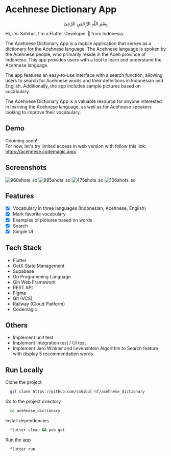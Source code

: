 # Acehnese Dictionary App

<p align="center">بِسْمِ اللّهِ الرَّحْمَنِ الرَّحِيْ</p> 

Hi, I'm Sahibul, I'm a Flutter Developer 🚀 from Indonesia.

The Acehnese Dictionary App is a mobile application that serves as a dictionary for the Acehnese language. The Acehnese language is spoken by the Acehnese people, who primarily reside in the Aceh province of Indonesia. This app provides users with a tool to learn and understand the Acehnese language.

The app features an easy-to-use interface with a search function, allowing users to search for Acehnese words and their definitions in Indonesian and English. Additionally, the app includes sample pictures based on vocabulary.

The Acehnese Dictionary App is a valuable resource for anyone interested in learning the Acehnese language, as well as for Acehnese speakers looking to improve their vocabulary.

## Demo

Cooming soon!\
For now, let's try limited access in web version with follow this link:\
https://acehnese.codemagic.app/

## Screenshots

![960shots_so](https://github.com/sahibul-nf/acehnese_dictionary/assets/67043376/c6a74bc9-f43e-4148-af5d-fbdfcd19ce2e)
![995shots_so](https://github.com/sahibul-nf/acehnese_dictionary/assets/67043376/0b32588f-e979-4af5-aca0-3b8b8cdd0a61)
![475shots_so](https://github.com/sahibul-nf/acehnese_dictionary/assets/67043376/4ecd0c00-2628-45dd-84b5-f86d65bc7d7a)
![106shots_so](https://github.com/sahibul-nf/acehnese_dictionary/assets/67043376/cb0b5e15-2113-475c-91af-70863fa17c3d)


## Features

- [x] Vocabulary in three languages ​​(Indonesian, Acehnese, English)
- [x] Mark favorite vocabulary
- [x] Examples of pictures based on words
- [x] Search
- [x] Simple UI

## Tech Stack

- Flutter
- GetX State Management
- Supabase
- Go Programming Language
- Gin Web Framework
- REST API
- Figma
- Git (VCS)
- Railway (Cloud Platform)
- Codemagic

## Others

- Implement unit test
- Implement Integration test / UI test
- Implement Jaro Winkler and Levenshtein Algorithm to Search feature with display 5 recommendation words


## Run Locally

Clone the project

```bash
  git clone https://github.com/sahibul-nf/acehnese_dictionary
```

Go to the project directory

```bash
  cd acehnese_dictionary
```

Install dependencies

```bash
  flutter clean && pub get
```

Run the app

```bash
  flutter run
```


